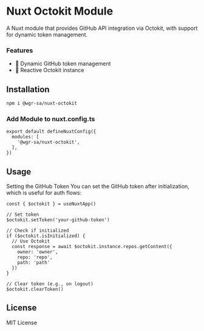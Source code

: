 # Nuxt Octokit Module
A Nuxt module that provides GitHub API integration via Octokit, with support for dynamic token management.

### Features

- 🔑 Dynamic GitHub token management
- 🔄 Reactive Octokit instance

## Installation

```BASH
npm i @wgr-sa/nuxt-octokit
```

### Add Module to nuxt.config.ts
```JS
export default defineNuxtConfig({
  modules: [
    '@wgr-sa/nuxt-octokit',
  ],
})	
```

## Usage
Setting the GitHub Token
You can set the GitHub token after initialization, which is useful for auth flows:

```JS
const { $octokit } = useNuxtApp()

// Set token
$octokit.setToken('your-github-token')

// Check if initialized
if ($octokit.isInitialized) {
  // Use Octokit
  const response = await $octokit.instance.repos.getContent({
    owner: 'owner',
    repo: 'repo',
    path: 'path'
  })
}

// Clear token (e.g., on logout)
$octokit.clearToken()
```

## License
MIT License